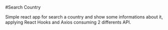 #Search Country 

Simple react app for search a country and show some informations about it, applying React Hooks and Axios consuming 2 differents API.